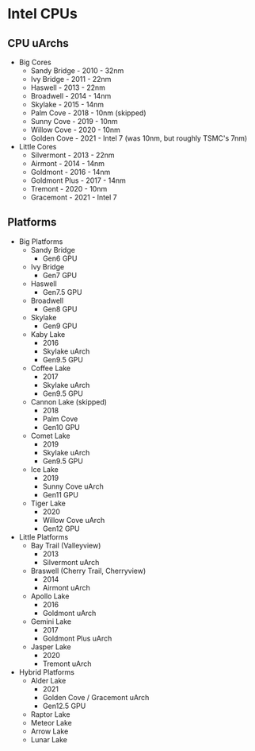 Intel CPUs
==========

## CPU uArchs

- Big Cores
  - Sandy Bridge  - 2010 - 32nm
  - Ivy Bridge    - 2011 - 22nm
  - Haswell       - 2013 - 22nm
  - Broadwell     - 2014 - 14nm
  - Skylake       - 2015 - 14nm
  - Palm Cove     - 2018 - 10nm (skipped)
  - Sunny Cove    - 2019 - 10nm
  - Willow Cove   - 2020 - 10nm
  - Golden Cove   - 2021 - Intel 7 (was 10nm, but roughly TSMC's 7nm)
- Little Cores
  - Silvermont    - 2013 - 22nm
  - Airmont       - 2014 - 14nm
  - Goldmont      - 2016 - 14nm
  - Goldmont Plus - 2017 - 14nm
  - Tremont       - 2020 - 10nm
  - Gracemont     - 2021 - Intel 7

## Platforms

- Big Platforms
  - Sandy Bridge
    - Gen6 GPU
  - Ivy Bridge
    - Gen7 GPU
  - Haswell
    - Gen7.5 GPU
  - Broadwell
    - Gen8 GPU
  - Skylake
    - Gen9 GPU
  - Kaby Lake
    - 2016
    - Skylake uArch
    - Gen9.5 GPU
  - Coffee Lake
    - 2017
    - Skylake uArch
    - Gen9.5 GPU
  - Cannon Lake (skipped)
    - 2018
    - Palm Cove
    - Gen10 GPU
  - Comet Lake
    - 2019
    - Skylake uArch
    - Gen9.5 GPU
  - Ice Lake
    - 2019
    - Sunny Cove uArch
    - Gen11 GPU
  - Tiger Lake
    - 2020
    - Willow Cove uArch
    - Gen12 GPU
- Little Platforms
  - Bay Trail (Valleyview)
    - 2013
    - Silvermont uArch
  - Braswell (Cherry Trail, Cherryview)
    - 2014
    - Airmont uArch
  - Apollo Lake
    - 2016
    - Goldmont uArch
  - Gemini Lake
    - 2017
    - Goldmont Plus uArch
  - Jasper Lake
    - 2020
    - Tremont uArch
- Hybrid Platforms
  - Alder Lake
    - 2021
    - Golden Cove / Gracemont uArch
    - Gen12.5 GPU
  - Raptor Lake
  - Meteor Lake
  - Arrow Lake
  - Lunar Lake
